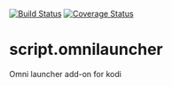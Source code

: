 [![Build Status](https://travis-ci.org/lpenz/script.omnilauncher.svg?branch=master)](https://travis-ci.org/lpenz/script.omnilauncher)
[![Coverage Status](https://coveralls.io/repos/lpenz/script.omnilauncher/badge.svg)](https://coveralls.io/r/lpenz/script.omnilauncher)

# script.omnilauncher

Omni launcher add-on for kodi
